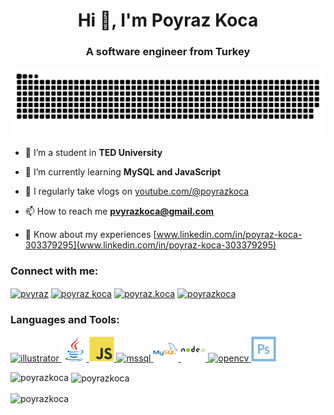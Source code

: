 <h1 align="center">Hi 👋, I'm Poyraz Koca</h1>
<h3 align="center">A software engineer from Turkey</h3>

<picture>
  <source media="(prefers-color-scheme: dark)" srcset="https://raw.githubusercontent.com/poyrazkoca/poyrazkoca/output/github-contribution-grid-snake-dark.svg">
  <source media="(prefers-color-scheme: light)" srcset="https://raw.githubusercontent.com/poyrazkoca/poyrazkoca/output/github-contribution-grid-snake.svg">
  <img alt="github contribution grid snake animation" src="https://raw.githubusercontent.com/poyrazkoca/poyrazkoca/output/github-contribution-grid-snake.svg">
</picture>

- 🏫 I’m a student in **TED University**

- 🌱 I’m currently learning **MySQL and JavaScript**

- 🎥 I regularly take vlogs on [youtube.com/@poyrazkoca](youtube.com/@poyrazkoca)

- 📫 How to reach me **pvyrazkoca@gmail.com**

- 📄 Know about my experiences [www.linkedin.com/in/poyraz-koca-303379295](www.linkedin.com/in/poyraz-koca-303379295)

<h3 align="left">Connect with me:</h3>
<p align="left">
<a href="https://twitter.com/pvyraz" target="blank"><img align="center" src="https://raw.githubusercontent.com/rahuldkjain/github-profile-readme-generator/master/src/images/icons/Social/twitter.svg" alt="pvyraz" height="30" width="40" /></a>
<a href="https://linkedin.com/in/poyraz koca" target="blank"><img align="center" src="https://raw.githubusercontent.com/rahuldkjain/github-profile-readme-generator/master/src/images/icons/Social/linked-in-alt.svg" alt="poyraz koca" height="30" width="40" /></a>
<a href="https://instagram.com/poyraz.koca" target="blank"><img align="center" src="https://raw.githubusercontent.com/rahuldkjain/github-profile-readme-generator/master/src/images/icons/Social/instagram.svg" alt="poyraz.koca" height="30" width="40" /></a>
<a href="https://www.youtube.com/c/poyrazkoca" target="blank"><img align="center" src="https://raw.githubusercontent.com/rahuldkjain/github-profile-readme-generator/master/src/images/icons/Social/youtube.svg" alt="poyrazkoca" height="30" width="40" /></a>
</p>

<h3 align="left">Languages and Tools:</h3>
<p align="left"> <a href="https://www.adobe.com/in/products/illustrator.html" target="_blank" rel="noreferrer"> <img src="https://www.vectorlogo.zone/logos/adobe_illustrator/adobe_illustrator-icon.svg" alt="illustrator" width="40" height="40"/> </a> <a href="https://www.java.com" target="_blank" rel="noreferrer"> <img src="https://raw.githubusercontent.com/devicons/devicon/master/icons/java/java-original.svg" alt="java" width="40" height="40"/> </a> <a href="https://developer.mozilla.org/en-US/docs/Web/JavaScript" target="_blank" rel="noreferrer"> <img src="https://raw.githubusercontent.com/devicons/devicon/master/icons/javascript/javascript-original.svg" alt="javascript" width="40" height="40"/> </a> <a href="https://www.microsoft.com/en-us/sql-server" target="_blank" rel="noreferrer"> <img src="https://www.svgrepo.com/show/303229/microsoft-sql-server-logo.svg" alt="mssql" width="40" height="40"/> </a> <a href="https://www.mysql.com/" target="_blank" rel="noreferrer"> <img src="https://raw.githubusercontent.com/devicons/devicon/master/icons/mysql/mysql-original-wordmark.svg" alt="mysql" width="40" height="40"/> </a> <a href="https://nodejs.org" target="_blank" rel="noreferrer"> <img src="https://raw.githubusercontent.com/devicons/devicon/master/icons/nodejs/nodejs-original-wordmark.svg" alt="nodejs" width="40" height="40"/> </a> <a href="https://opencv.org/" target="_blank" rel="noreferrer"> <img src="https://www.vectorlogo.zone/logos/opencv/opencv-icon.svg" alt="opencv" width="40" height="40"/> </a> <a href="https://www.photoshop.com/en" target="_blank" rel="noreferrer"> <img src="https://raw.githubusercontent.com/devicons/devicon/master/icons/photoshop/photoshop-line.svg" alt="photoshop" width="40" height="40"/> </a> </p>

<p><img align="left" src="https://github-readme-stats.vercel.app/api/top-langs?username=poyrazkoca&show_icons=true&locale=en&layout=compact" alt="poyrazkoca" /></p>

<p>&nbsp;<img align="center" src="https://github-readme-stats.vercel.app/api?username=poyrazkoca&show_icons=true&locale=en" alt="poyrazkoca" /></p>

<p><img align="center" src="https://github-readme-streak-stats.herokuapp.com/?user=poyrazkoca&" alt="poyrazkoca" /></p>

